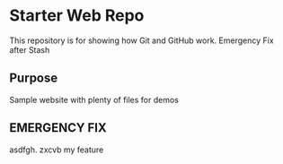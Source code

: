 # Starter Web Repo

This repository is for showing how Git and GitHub work. Emergency Fix after Stash

## Purpose

Sample website with plenty of files for demos

## EMERGENCY FIX

asdfgh.
zxcvb my feature